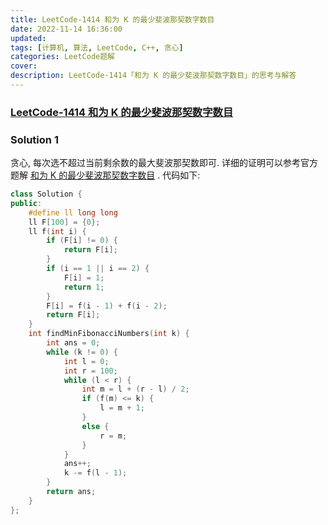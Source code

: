 ```yaml
---
title: LeetCode-1414 和为 K 的最少斐波那契数字数目 
date: 2022-11-14 16:36:00
updated:
tags: [计算机, 算法, LeetCode, C++, 贪心]
categories: LeetCode题解
cover: 
description: LeetCode-1414「和为 K 的最少斐波那契数字数目」的思考与解答
---
```

### [LeetCode-1414 和为 K 的最少斐波那契数字数目](https://leetcode.cn/problems/find-the-minimum-number-of-fibonacci-numbers-whose-sum-is-k/)

### Solution 1
贪心, 每次选不超过当前剩余数的最大斐波那契数即可.
详细的证明可以参考官方题解 [和为 K 的最少斐波那契数字数目](https://leetcode.cn/problems/find-the-minimum-number-of-fibonacci-numbers-whose-sum-is-k/solution/he-wei-k-de-zui-shao-fei-bo-na-qi-shu-zi-shu-mu-by/) .
代码如下:
```C++
class Solution {
public:
    #define ll long long
    ll F[100] = {0};
    ll f(int i) {
        if (F[i] != 0) {
            return F[i];
        }
        if (i == 1 || i == 2) {
            F[i] = 1;
            return 1;
        }
        F[i] = f(i - 1) + f(i - 2);
        return F[i];
    }
    int findMinFibonacciNumbers(int k) {
        int ans = 0;
        while (k != 0) {
            int l = 0;
            int r = 100;
            while (l < r) {
                int m = l + (r - l) / 2;
                if (f(m) <= k) {
                    l = m + 1;
                }
                else {
                    r = m;
                }
            }
            ans++;
            k -= f(l - 1);
        }
        return ans;
    }
};

```
